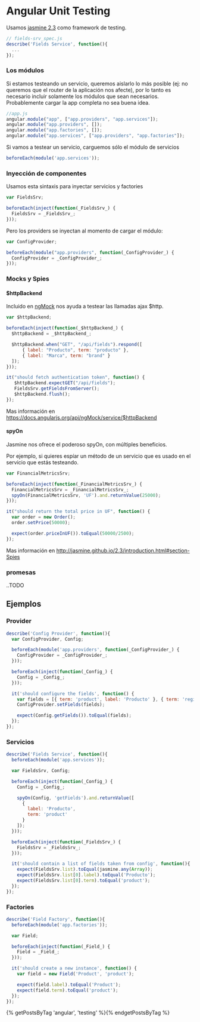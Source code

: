 Angular Unit Testing
=====================

Usamos [jasmine 2.3](http://jasmine.github.io/2.3/introduction.html) como framework de testing.

```javascript
// fields-srv_spec.js
describe('Fields Service', function(){
  ...
});
```

### Los módulos

Si estamos testeando un servicio, queremos aislarlo lo más posible (ej: no queremos que el router de la aplicación nos afecte), por lo tanto es necesario incluir solamente los módulos que sean necesarios. Probablemente cargar la app completa no sea buena idea.

```javascript
//app.js
angular.module("app", ["app.providers", "app.services"]);
angular.module("app.providers", []);
angular.module("app.factories", []);
angular.module("app.services", ["app.providers", "app.factories"]);
```

Si vamos a testear un servicio, carguemos sólo el módulo de servicios

```javascript
beforeEach(module('app.services'));
```

### Inyección de componentes

Usamos esta sintaxis para inyectar servicios y factories

```javascript
var FieldsSrv;

beforeEach(inject(function(_FieldsSrv_) {
  FieldsSrv = _FieldsSrv_;
}));
```

Pero los providers se inyectan al momento de cargar el módulo:


```javascript
var ConfigProvider;

beforeEach(module("app.providers", function(_ConfigProvider_) {
  ConfigProvider = _ConfigProvider_;
}));
```

### Mocks y Spies

#### $httpBackend

Incluido en [ngMock](https://docs.angularjs.org/api/ngMock) nos ayuda a testear las llamadas ajax $http.

```javascript
var $httpBackend;

beforeEach(inject(function(_$httpBackend_) {
  $httpBackend = _$httpBackend_;

  $httpBackend.when("GET", "/api/fields").respond([
      { label: "Producto", term: "producto" },
      { label: "Marca", term: "brand" }
  ]);
}));

it("should fetch authentication token", function() {
   $httpBackend.expectGET("/api/fields");
   FieldsSrv.getFieldsFromServer();
   $httpBackend.flush();
});
```

Mas información en https://docs.angularjs.org/api/ngMock/service/$httpBackend

#### spyOn

Jasmine nos ofrece el poderoso spyOn, con múltiples beneficios.

Por ejemplo, si quieres espíar un método de un servicio que es usado en el servicio que estás testeando.

```javascript
var FinancialMetricsSrv;

beforeEach(inject(function(_FinancialMetricsSrv_) {
  FinancialMetricsSrv = _FinancialMetricsSrv_;
  spyOn(FinancialMetricsSrv, 'UF').and.returnValue(25000);
}));

it("should return the total price in UF", function() {
  var order = new Order();
  order.setPrice(50000);

  expect(order.priceInUF()).toEqual(50000/2500);
});
```

Mas información en http://jasmine.github.io/2.3/introduction.html#section-Spies

### promesas

..TODO

## Ejemplos

### Provider

```javascript
describe('Config Provider', function(){
  var ConfigProvider, Config;

  beforeEach(module('app.providers', function(_ConfigProvider_) {
    ConfigProvider = _ConfigProvider_;
  }));

  beforeEach(inject(function(_Config_) {
    Config = _Config_;
  }));

  it('should configure the fields', function() {
    var fields = [{ term: 'product', label: 'Producto' }, { term: 'region', label: 'Región' }];
    ConfigProvider.setFields(fields);

    expect(Config.getFields()).toEqual(fields);
  });
});
```

### Servicios

```javascript
describe('Fields Service', function(){
  beforeEach(module('app.services'));

  var FieldsSrv, Config;

  beforeEach(inject(function(_Config_) {
    Config = _Config_;

    spyOn(Config, 'getFields').and.returnValue([
      {
        label: 'Producto',
        term: 'product'
      }
    ]);
  }));

  beforeEach(inject(function(_FieldsSrv_) {
    FieldsSrv = _FieldsSrv_;
  }));

  it('should contain a list of fields taken from config', function(){
    expect(FieldsSrv.list).toEqual(jasmine.any(Array));
    expect(FieldsSrv.list[0].label).toEqual('Producto');
    expect(FieldsSrv.list[0].term).toEqual('product');
  });
});
```

### Factories

```javascript
describe('Field Factory', function(){
  beforeEach(module('app.factories'));

  var Field;

  beforeEach(inject(function(_Field_) {
    Field = _Field_;
  }));

  it('should create a new instance', function() {
    var field = new Field('Product', 'product');

    expect(field.label).toEqual('Product');
    expect(field.term).toEqual('product');
  });
});
```

{% getPostsByTag 'angular', 'testing' %}{% endgetPostsByTag %}
